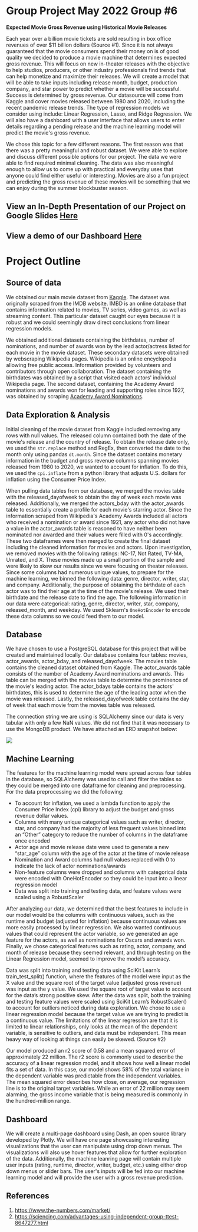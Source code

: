 # Group Project May 2022 Group #6

**Expected Movie Gross Revenue using Historical Movie Releases**

Each year over a billion movie tickets are sold resulting in box office revenues of over $11 billion dollars (Source #1). Since it is not always guaranteed that the movie consumers spend their money on is of good quality we decided to produce a movie machine that determines expected gross revenue. This will focus on new in-theater releases with the objective to help studios, producers, or other industry professionals find trends that can help monetize and maximize their releases. We will create a model that will be able to take inputs including release month, budget, production company, and star power to predict whether a movie will be successful. Success is determined by gross revenue. Our datasource will come from Kaggle and cover movies released between 1980 and 2020, including the recent pandemic release trends. The type of regression models we consider using include: Linear Regression, Lasso, and Ridge Regression. We will also have a dashboard with a user interface that allows users to enter details regarding a pending release and the machine learning model will predict the movie's gross revenue. 

We chose this topic for a few different reasons. The first reason was that there was a pretty meaningful and robust dataset. We were able to explore and discuss different possible options for our project. The data we were able to find required minimal cleaning. The data was also meaningful enough to allow us to come up with practical and everyday uses that anyone could find either useful or interesting. Movies are also a fun project and predicting the gross revenue of these movies will be something that we can enjoy during the summer blockbuster season. 

## View an In-Depth Presentation of our Project on Google Slides [Here](https://docs.google.com/presentation/d/19gyoO1Xixo4S4uNQXGSk6etrtWgv2QRmYCXpXCZC0VE/edit#slide=id.p)


## View a demo of our Dashboard [Here](https://drive.google.com/file/d/1pef2VDipcpTnSwwBJgdTziZaoPFYamyA/view?usp=sharing)

# Project Outline

## Source of data

We obtained our main movie dataset from [Kaggle](https://www.kaggle.com/datasets/danielgrijalvas/movies). The dataset was originally scraped from the IMDB website. IMBD is an online database that contains information related to movies, TV series, video games, as well as streaming content. This particular dataset caught our eyes because it is robust and we could seemingly draw direct conclusions from linear regression models.  

We obtained additional datasets containing the birthdates, number of nominations, and number of awards won by the lead actor/actress listed for each movie in the movie dataset. These secondary datasets were obtained by webscraping Wikipedia pages. Wikipedia is an online encyclopedia allowing free public access. Information provided by volunteers and contributors through open collaboration. The dataset containing the birthdates was obtained by a script that visited each actors' individual Wikipedia page. The second dataset, containing the Academy Award nominations and awards won for leading and supporting roles since 1927, was obtained by scraping [Academy Award Nominations](https://en.wikipedia.org/wiki/List_of_actors_with_Academy_Award_nominations#List_of_actors). 

## Data Exploration & Analysis

Initial cleaning of the movie dataset from Kaggle included removing any rows with null values. The released column contained both the date of the movie's release and the country of release. To obtain the release date only, we used the `str.replace` method and RegEx, then converted the date to the month only using pandas `dt.month`. Since the dataset contains monetary information in the budget and gross revenue columns spanning movies released from 1980 to 2020, we wanted to account for inflation. To do this, we used the `cpi.inflate` from a python library that adjusts U.S. dollars for inflation using the Consumer Price Index. 

When pulling data tables from our database, we merged the movies table with the released_dayofweek to obtain the day of week each movie was released. Additionally, we merged the actors_bday with the actor_awards table to essentially create a profile for each movie's starring actor. Since the information scraped from Wikipedia's Academy Awards included all actors who received a nomination or award since 1921, any actor who did not have a value in the actor_awards table is reasoned to have neither been nominated nor awarded and their values were filled with 0's accordingly. These two dataframes were then merged to create the final dataset including the cleaned information for movies and actors. 
Upon investigation, we removed movies with the following ratings: NC-17, Not Rated, TV-MA, Unrated, and X. These movies made up a small portion of the sample and were likely to skew our results since we were focusing on theater releases. Since some columns had numerous unique values, to prepare for the machine learning, we binned the following data: genre, director, writer, star, and company. Additionally, the purpose of obtaining the birthdate of each actor was to find their age at the time of the movie's release. We used their birthdate and the release date to find the age. The following information in our data were categorical: rating, genre, director, writer, star, company, released_month, and weekday. We used Sklearn's `OneHotEncoder` to encode these data columns so we could feed them to our model. 

## Database
We have chosen to use a PostgreSQL database for this project that will be created and maintained locally. Our database contains four tables: movies, actor_awards, actor_bday, and released_dayofweek. The movies table contains the cleaned dataset obtained from Kaggle. The actor_awards table consists of the number of Academy Award nominations and awards. This table can be merged with the movies table to determine the prominence of the movie's leading actor. The actor_bdays table contains the actors' birthdates, this is used to determine the age of the leading actor when the movie was released. Lastly, the released_dayofweek table contains the day of week that each movie from the movies table was released. 

The connection string we are using is SQLAlchemy since our data is very tabular with only a few NaN values. We did not find that it was necessary to use the MongoDB product. We have attached an ERD snapshot below:

![](https://github.com/PDob02/Group_Project_May_2022/blob/main/Images/moviesERD.png)


## Machine Learning

The features for the machine learning model were spread across four tables in the database, so SQLAlchemy was used to call and filter the tables so they could be merged into one dataframe for cleaning and preprocessing. For the data preprocessing we did the following:
  - To account for inflation, we used a lambda function to apply the Consumer Price Index (cpi) library to adjust the budget and gross revenue dollar values.
  - Columns with many unique categorical values such as writer, director, star, and company had the majority of less frequent values binned into an “Other” category to reduce the number of columns in the dataframe once encoded
  - Actor age and movie release date were used to generate a new “star_age” column with the age of the actor at the time of movie release
  - Nomination and Award columns had null values replaced with 0 to indicate the lack of actor nominations/awards
  -	Non-feature columns were dropped and columns with categorical data were encoded with OneHotEncoder so they could be input into a linear regression model
  -	Data was split into training and testing data, and feature values were scaled using a RobustScaler

After analyzing our data, we determined that the best features to include in our model would be the columns with continuous values, such as the runtime and budget (adjusted for inflation) because continuous values are more easily processed by linear regression. We also wanted continuous values that could represent the actor variable, so we generated an age feature for the actors, as well as nominations for Oscars and awards won. Finally, we chose categorical features such as rating, actor, company, and month of release because they seemed relevant, and through testing on the Linear Regression model, seemed to improve the model’s accuracy.

Data was split into training and testing data using SciKit Learn’s train_test_split() function, where the features of the model were input as the X value and the square root of the target value (adjusted gross revenue) was input as the y value. We used the square root of target value to account for the data’s strong positive skew. After the data was split, both the training and testing feature values were scaled using SciKit Learn’s RobustScaler() to account for outliers noticed during data exploration.
We chose to use a linear regression model because the target value we are trying to predict is a continuous value. The limitations of the linear regression are that it is limited to linear relationships, only looks at the mean of the dependent variable, is sensitive to outliers, and data must be independent. This mean heavy way of looking at things can easily be skewed. (Source #2)

Our model produced an r2 score of 0.58 and a mean squared error of approximately 22 million. The r2 score is commonly used to describe the accuracy of a linear regression model, and it shows how well a linear model fits a set of data. In this case, our model shows 58% of the total variance in the dependent variable was predictable from the independent variables. The mean squared error describes how close, on average, our regression line is to the original target variables. While an error of 22 million may seem alarming, the gross income variable that is being measured is commonly in the hundred-million range.


## Dashboard

We will create a multi-page dashboard using Dash, an open source library developed by Plotly. We will have one page showcasing interesting visualizations that the user can manipulate using drop down menus. The visualizations will also use hover features that allow for further exploration of the data. 
Additionally, the machine leanring page will contain multiple user inputs (rating, runtime, director, writer, budget, etc.) using either drop down menus or slider bars. The user's inputs will be fed into our machine learning model and will provide the user with a gross revenue prediction. 


## References
1. https://www.the-numbers.com/market/
2. https://sciencing.com/advantages-using-independent-group-ttest-8647277.html 
